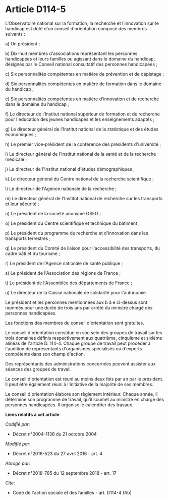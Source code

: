 # Article D114-5

L'Observatoire national sur la formation, la recherche et l'innovation sur le handicap est doté d'un conseil d'orientation
composé des membres suivants : 

a) Un président ; 

b) Dix-huit membres d'associations représentant les personnes handicapées et leurs familles ou agissant dans le domaine du
handicap, désignés par le Conseil national consultatif des personnes handicapées ; 

c) Six personnalités compétentes en matière de prévention et de dépistage ; 

d) Six personnalités compétentes en matière de formation dans le domaine du handicap ; 

e) Six personnalités compétentes en matière d'innovation et de recherche dans le domaine du handicap ; 

f) Le directeur de l'Institut national supérieur de formation et de recherche pour l'éducation des jeunes handicapés et les
enseignements adaptés ; 

g) Le directeur général de l'Institut national de la statistique et des études économiques ; 

h) Le premier vice-président de la conférence des présidents d'université ; 

i) Le directeur général de l'Institut national de la santé et de la recherche médicale ; 

j) Le directeur de l'Institut national d'études démographiques ; 

k) Le directeur général du Centre national de la recherche scientifique ; 

l) Le directeur de l'Agence nationale de la recherche ; 

m) Le directeur général de l'Institut national de recherche sur les transports et leur sécurité ; 

n) Le président de la société anonyme OSEO ; 

o) Le président du Centre scientifique et technique du bâtiment ; 

p) Le président du programme de recherche et d'innovation dans les transports terrestres ; 

q) Le président du Comité de liaison pour l'accessibilité des transports, du cadre bâti et du tourisme ; 

r) Le président de l'Agence nationale de santé publique ; 

s) Le président de l'Association des régions de France ; 

t) Le président de l'Assemblée des départements de France ; 

u) Le directeur de la Caisse nationale de solidarité pour l'autonomie. 

Le président et les personnes mentionnées aux b à e ci-dessus sont nommés pour une durée de trois ans par arrêté du ministre
chargé des personnes handicapées. 

Les fonctions des membres du conseil d'orientation sont gratuites. 

Le conseil d'orientation constitue en son sein des groupes de travail sur les trois domaines définis respectivement aux
quatrième, cinquième et sixième alinéas de l'article D. 114-4. Chaque groupe de travail peut procéder à l'audition de
représentants d'organismes spécialisés ou d'experts compétents dans son champ d'action. 

Des représentants des administrations concernées peuvent assister aux séances des groupes de travail. 

Le conseil d'orientation est réuni au moins deux fois par an par le président. Il peut être également réuni à l'initiative de
la majorité de ses membres. 

Le conseil d'orientation élabore son règlement intérieur. Chaque année, il détermine son programme de travail, qu'il soumet
au ministre en charge des personnes handicapées. Il organise le calendrier des travaux.

**Liens relatifs à cet article**

_Codifié par_:

  - Décret n°2004-1136 du 21 octobre 2004

_Modifié par_:

  - Décret n°2016-523 du 27 avril 2016 - art. 4

_Abrogé par_:

  - Décret n°2018-785 du 12 septembre 2018 - art. 17

_Cite_:

  - Code de l'action sociale et des familles - art. D114-4 (Ab)
